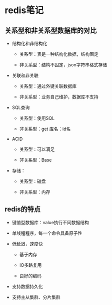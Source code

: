 # redis笔记

## 关系型和非关系型数据库的对比

- 结构化和非结构化

    - 关系型：表是一种结构化数据，结构固定

    - 非关系型：结构不固定，json字符串格式存储

- 关联和非关联

    - 关系型：通过外键关联数据库

    - 非关系型：业务自己维护，数据库不支持

- SQL查询

    - 关系型：使用SQL

    - 非关系型：get 库名：id名 

- ACID

    - 关系型：可以满足

    - 非关系型：Base 

- 存储：

    - 关系型：磁盘

    - 非关系型：内存


## redis的特点

- 键值型数据库：value执行不同数据结构

- 单线程程序，每一个命令具备原子性

- 低延迟，速度快

    - 基于内存

    - IO多路复用

    - 良好的编码

- 支持数据持久化

- 支持主从集群、分片集群 